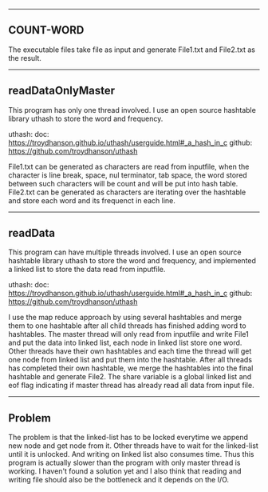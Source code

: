 ------------------------------------------
COUNT-WORD
------------------------------------------
The executable files take file as input and generate File1.txt and File2.txt as the result.

------------------------------------------
readDataOnlyMaster
------------------------------------------
This program has only one thread involved. I use an open source hashtable library uthash to store the word and frequency. 

uthash: 
doc: https://troydhanson.github.io/uthash/userguide.html#_a_hash_in_c
github: https://github.com/troydhanson/uthash
    
File1.txt can be generated as characters are read from inputfile, when the character is line break, space, nul terminator, tab space, the word stored between such characters will be count and will be put into hash table.
File2.txt can be generated as characters are iterating over the hashtable and store each word and its frequenct in each line.

------------------------------------------
readData
------------------------------------------
This program can have multiple threads involved. I use an open source hashtable library uthash to store the word and frequency, and implemented a linked list to store the data read from inputfile. 

uthash: 
doc: https://troydhanson.github.io/uthash/userguide.html#_a_hash_in_c
github: https://github.com/troydhanson/uthash

I use the map reduce approach by using several hashtables and merge them to one hashtable after all child threads has finished adding word to hashtables. The master thread will only read from inputfile and write File1 and put the data into linked list, each node in linked list store one word. Other threads have their own hashtables and each time the thread will get one node from linked list and put them into the hashtable. After all threads has completed their own hashtable, we merge the hashtables into the final hashtable and generate File2. The share variable is a global linked list and eof flag indicating if master thread has already read all data from input file.

------------------------------------------
Problem
------------------------------------------

The problem is that the linked-list has to be locked everytime we append new node and get node from it. Other threads have to wait for the linked-list until it is unlocked. And writing on linked list also consumes time. Thus this program is actually slower than the program with only master thread is working. I haven't found a solution yet and I also think that reading and writing file should also be the bottleneck and it depends on the I/O. 



